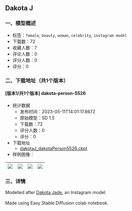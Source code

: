 ## Dakota J
### 一、模型概述

- 标签：`female`, `beauty`, `woman`, `celebrity`, `instagram model`
- 下载数：72
- 收藏人数：7
- 评论人数：0
- 评分人数：0
- 评分：0

### 二、下载地址（共1个版本）

#### [版本1/共1个版本] dakota-person-5526

- 统计数据
  - 发布时间：2023-05-11T14:01:17.867Z
  - 原始模型：SD 1.5
  - 下载数：72
  - 评分人数：0
  - 评分：0
- 下载地址
  - [dakotaJ_dakotaPerson5526.ckpt](https://civitai.com/api/download/models/67979)
- 样例图像：

| <img src="https://image.civitai.com/xG1nkqKTMzGDvpLrqFT7WA/2dcae50e-086c-4bc1-9862-437094eba890/width=450/757315.jpeg" /> | <img src="https://image.civitai.com/xG1nkqKTMzGDvpLrqFT7WA/b70b9c69-2f7c-4223-b15d-9e285f1df96f/width=450/757311.jpeg" /> | <img src="https://image.civitai.com/xG1nkqKTMzGDvpLrqFT7WA/2e7dc86b-e946-4720-b006-afb8db13a82e/width=450/757319.jpeg" /> | <img src="https://image.civitai.com/xG1nkqKTMzGDvpLrqFT7WA/004ccb8f-2451-4799-824d-aed0b71b730c/width=450/757308.jpeg" /> |
| ---- | ---- | ---- | ---- |


### 三、详情
<p>Modelled after <a rel="ugc" href="https://www.instagram.com/_dakotajade/">Dakota Jade</a>, an Instagram model.<br /><br />Made using Easy Stable Diffusion colab notebook.</p>